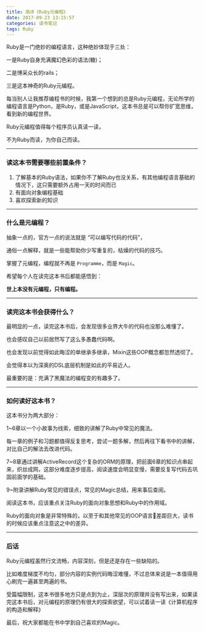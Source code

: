 ```yaml
---
title: 简评《Ruby元编程》
date: 2017-09-23 13:15:57
categories: 读书笔记
tags: Ruby
---
```


Ruby是一门绝妙的编程语言，这种绝妙体现于三处：

一是Ruby自身充满魔幻色彩的语法(糖)；

二是博采众长的rails；

三是这本神奇的Ruby元编程。

每当别人让我推荐编程书的时候，我第一个想到的总是Ruby元编程，无论所学的编程语言是Python，是Ruby，或是JavaScript，这本书总是可以帮你扩宽思维，看到新的编程世界。

Ruby元编程值得每个程序员认真读一读，

不为Ruby而读，为你自己而读。

<!-- more -->

---

### 读这本书需要哪些前置条件？

1. 了解基本的Ruby语法，如果你不了解Ruby也没关系，有其他编程语言基础的情况下，这只需要额外占用一天的时间而已
2. 有面向对象编程基础
3. 喜欢探索新的知识

---

### 什么是元编程？

抽象一点的，官方一点的说法就是 “可以编写代码的代码”，

通俗一点解释，就是一些能帮助你少写重复的，枯燥的代码的技巧。

掌握了元编程，编程就不再是 `Programme`，而是 `Magic`。

希望每个人在读完这本书后都能感悟到：

**世上本没有元编程，只有编程。**

---

### 读完这本书会获得什么？

最明显的一点，读完这本书后，会发现很多业界大牛的代码也没那么难懂了。

也会感叹自己以前居然写了这么多愚蠢代码啊。

也会发现以前觉得如此晦涩的单继承多继承，Mixin这些OOP概念都忽然透彻了。

会觉得本以为深奥的DSL底层机制是如此的平易近人。

最重要的是：充满了黑魔法的编程变的有趣多了。

---

### 如何读好这本书？

这本书分为两大部分：

1~6章以一个小故事为线索，细致的讲解了Ruby中常见的魔法。

每一章的例子和习题都值得反复思考，尝试一题多解，然后再往下看书中的讲解，对比自己的解法去改进代码。

7~8章通过讲解ActiveRecord这个复杂的ORM的原理，把前面6章的知识点串起来，织丝成网，这部分难度逐步提高，阅读速度会明显变慢，需要反复写代码去巩固前面学的基础。

9~附录讲解Ruby常见的错误点，常见的Magic总结，用来事后查阅。

阅读这本书，应该重点关注Ruby的面向对象思想和Ruby中的作用域。

Ruby的面向对象是非常特殊的，以至于和其他常见的OOP语言差距巨大，读书的时候应该重点注意这之中的差异。

---

### 后话

Ruby元编程虽然行文流畅，内容深刻，但是还是存在一些缺陷的。

比如难度梯度不均匀，部分内容的实例代码晦涩难懂，不过总体来说是一本值得用心刷完一遍甚至两遍的书。

受篇幅限制，这本书很多地方只是点到为止，深层次的原理并没有写出来，如果读完这本书后，对元编程的原理仍有很大的探索欲望，可以试着读一读《计算机程序的构造和解释》

最后，祝大家都能在书中学到自己喜欢的Magic。